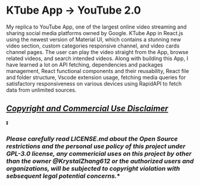 # KTube App -> YouTube 2.0
My replica to YouTube App, one of the largest online video streaming and sharing social media platforms owned by Google. KTube App in React.js using the newest version of Material UI, which contains a stunning new video section, custom categories responsive channel, and video cards channel pages. The user can play the video straight from the App, browse related videos, and search intended videos. Along with building this App, I have learned a lot on API fetching, dependencies and packages management, React functional components and their reusability, React file and folder structure, Vscode extension usage, fetching media queries for satisfactory responsiveness on various devices using RapidAPI to fetch data from unlimited sources.
## ***[Copyright and Commercial Use Disclaimer]()***

⏬

### ***Please carefully read LICENSE.md about the Open Source restrictions and the personal use policy of this project under GPL-3.0 license, any commericial uses on this project by other than the owner @KrystalZhang612 or the authorized users and organizations, will be subjected to copyright violation with sebsequent legal potential concerns.****

